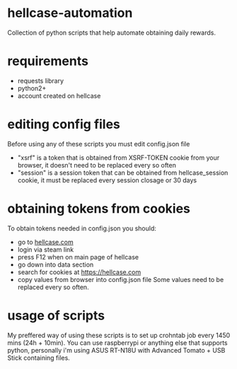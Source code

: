 # hellcase-automation
Collection of python scripts that help automate obtaining daily rewards.

# requirements
- requests library
- python2+
- account created on hellcase

# editing config files
Before using any of these scripts you must edit config.json file
- "xsrf" is a token that is obtained from XSRF-TOKEN cookie from your browser, it doesn't need to be replaced every so often
- "session" is a session token that can be obtained from hellcase_session cookie, it must be replaced every session closage or 30 days

# obtaining tokens from cookies
To obtain tokens needed in config.json you should:
- go to [hellcase.com](https://hellcase.com)
- login via steam link
- press F12 when on main page of hellcase
- go down into data section
- search for cookies at https://hellcase.com
- copy values from browser into config.json file
Some values need to be replaced every so often.

# usage of scripts
My preffered way of using these scripts is to set up crohntab job every 1450 mins (24h + 10min).
You can use raspberrypi or anything else that supports python, personally i'm using ASUS RT-N18U with Advanced Tomato + USB Stick containing files.
